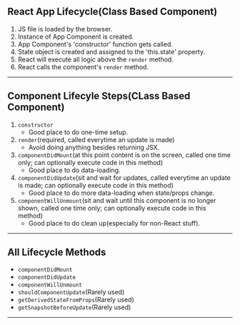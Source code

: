 ## React App Lifecycle(Class Based Component)
1. JS file is loaded by the browser.
2. Instance of App Component is created.
3. App Component's 'constructor' function gets called.
4. State object is created and assigned to the 'this.state' property.
5. React will execute all logic above the `render` method.
6. React calls the component's `render` method.
---

## Component Lifecyle Steps(CLass Based Component)
1. `constructor`
   - Good place to do one-time setup.
2. `render`(required, called everytime an update is made)
   - Avoid doing anything besides returning JSX.
3. `componentDidMount`(at this point content is on the screen, called one time only; can optionally execute code in this method)
   - Good place to do data-loading. 
4. `componentDidUpdate`(sit and wait for updates, called everytime an update is made;  can optionally execute code in this method)
   - Good place to do more data-loading when state/props change. 
5. `componentWillUnmount`(sit and wait until this component is no longer shown, called one time only;  can optionally execute code in this method)
   - Good place to do clean up(especially for non-React stuff).
---

## All Lifecycle Methods
- `componentDidMount`
- `componentDidUpdate`
- `componentWillUnmount`
- `shouldComponentUpdate`(Rarely used)
- `getDerivedStateFromProps`(Rarely used)
- `getSnapshotBeforeUpdate`(Rarely used)
---